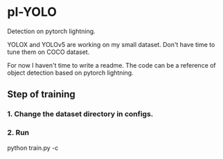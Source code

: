 # pl-YOLO
Detection on pytorch lightning.

YOLOX and YOLOv5 are working on my small dataset. Don't have time to tune them on COCO dataset.

For now I haven't time to write a readme. The code can be a reference of object detection based on pytorch lightning.

## Step of training
### 1. Change the dataset directory in configs.
### 2. Run
python train.py -c <absolute path of the config>

